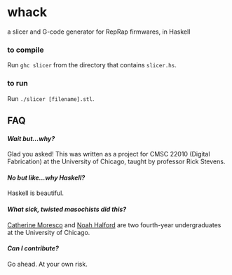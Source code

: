 # whack

 a slicer and G-code generator for RepRap firmwares, in Haskell

### to compile
Run `ghc slicer` from the directory that contains `slicer.hs`.

### to run 
Run `./slicer [filename].stl`. 

## FAQ 
#### *Wait but...why?*

Glad you asked! This was written as a project for CMSC 22010 (Digital Fabrication) at the University of Chicago, taught by professor Rick Stevens.

#### *No but like...why Haskell?*

Haskell is beautiful.

#### *What sick, twisted masochists did this?*

[Catherine Moresco](http://catmores.co) and [Noah Halford](http://noahhalford.com/) are two fourth-year undergraduates at the University of Chicago.

#### *Can I contribute?*
Go ahead. At your own risk.